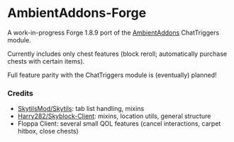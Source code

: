 # AmbientAddons-Forge

A work-in-progress Forge 1.8.9 port of the [AmbientAddons](https://github.com/appable0/AmbientAddons-CT/) ChatTriggers module. 

Currently includes only chest features (block reroll; automatically purchase chests with certain items). 

Full feature parity with the ChatTriggers module is (eventually) planned!

### Credits
* [SkytilsMod/Skytils](https://github.com/Skytils/SkytilsMod): tab list handling, mixins
* [Harry282/Skyblock-Client](https://github.com/Harry282/Skyblock-Client): mixins, location utils, general structure
* Floppa Client: several small QOL features (cancel interactions, carpet hitbox, close chests)
